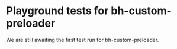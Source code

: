 # Playground tests for bh-custom-preloader
We are still awaiting the first test run for bh-custom-preloader.
